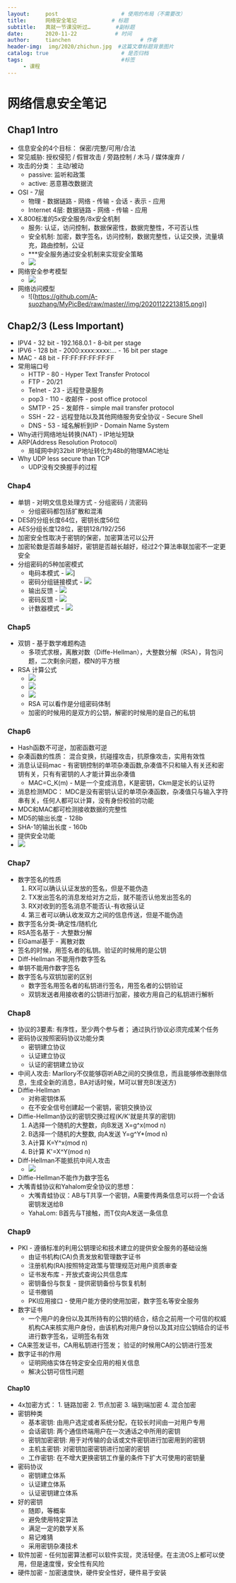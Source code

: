 ```yaml
---
layout:     post                    # 使用的布局（不需要改）
title:      网络安全笔记           # 标题 
subtitle:   真就一节课没听过…        #副标题
date:       2020-11-22            # 时间
author:     tianchen                      # 作者
header-img:  img/2020/zhichun.jpg  #这篇文章标题背景图片  
catalog: true                       # 是否归档
tags:                               #标签
     - 课程
---
```


# 网络信息安全笔记

## Chap1 Intro

* 信息安全的4个目标： 保密/完整/可用/合法
* 常见威胁: 授权侵犯 / 假冒攻击 / 旁路控制 / 木马  / 媒体废弃 /
* 攻击的分类： 主动/被动
	* passive: 监听和政策
	* active: 恶意篡改数据流
* OSI - 7层
	* 物理 - 数据链路 - 网络 - 传输 - 会话 - 表示 - 应用
	* Internet 4层: 数据链路 - 网络 - 传输 - 应用
* X.800标准的5x安全服务/8x安全机制
	* 服务: 认证，访问控制，数据保密性，数据完整性，不可否认性
	* 安全机制: 加密，数字签名，访问控制，数据完整性，认证交换，流量填充，路由控制，公证
	* ***安全服务通过安全机制来实现安全策略
	* ![](https://github.com/A-suozhang/MyPicBed/raw/master//img/20201122213638.png)
* 网络安全参考模型
	* ![](https://github.com/A-suozhang/MyPicBed/raw/master//img/20201122213740.png)
* 网络访问模型
	* ![(https://github.com/A-suozhang/MyPicBed/raw/master//img/20201122213815.png)]

## Chap2/3 (Less Important)

* IPV4 - 32 bit - 192.168.0.1 - 8-bit per stage
* IPV6 - 128 bit - 2000:xxxx:xxxx:...  - 16 bit per stage
* MAC - 48 bit - FF:FF:FF:FF:FF:FF
* 常用端口号
	* HTTP - 80 - Hyper Text Transfer Protocol
	* FTP - 20/21
	* Telnet - 23 - 远程登录服务
	* pop3 - 110 - 收邮件 - post office protocol
	* SMTP - 25 - 发邮件 - simple mail transfer protocol
	* SSH - 22 - 远程登陆以及其他网络服务安全协议  - Secure Shell
	* DNS - 53 - 域名解析到IP - Domain Name System
* Why进行网络地址转换(NAT) - IP地址短缺
* ARP(Address Resolution Protocol)
	* 局域网中的32bit IP地址转化为48b的物理MAC地址
* Why UDP less secure than TCP
	* UDP没有交换握手的过程

### Chap4

* 单钥 - 对明文信息处理方式 - 分组密码 / 流密码
	* 分组密码都包括扩散和混淆
* DES的分组长度64位，密钥长度56位
* AES分组长度128位，密钥128/192/256 
* 加密安全性取决于密钥的保密，加密算法可以公开
* 加密轮数是否越多越好，密钥是否越长越好，经过2个算法串联加密不一定更安全
* 分组密码的5种加密模式
	* 电码本模式 - ![](https://github.com/A-suozhang/MyPicBed/raw/master//img/20201122215335.png)] 
	* 密码分组链接模式 - ![](https://github.com/A-suozhang/MyPicBed/raw/master//img/20201122215447.png)
	* 输出反馈 - ![](https://github.com/A-suozhang/MyPicBed/raw/master//img/20201122215551.png) 
	* 密码反馈 - ![](https://github.com/A-suozhang/MyPicBed/raw/master//img/20201122215635.png)
	* 计数器模式 - ![](https://github.com/A-suozhang/MyPicBed/raw/master//img/20201122215719.png)

### Chap5 

* 双钥 - 基于数学难题构造
	* 多项式求根，离散对数（Diffe-Hellman），大整数分解（RSA），背包问题，二次剩余问题，模N的平方根
* RSA 计算公式
	* ![](https://github.com/A-suozhang/MyPicBed/raw/master//img/20201122220156.png)
	* ![](https://github.com/A-suozhang/MyPicBed/raw/master//img/20201122221923.png)
	* ![](https://github.com/A-suozhang/MyPicBed/raw/master//img/20201122222444.png)
	* RSA 可以看作是分组密码体制
	* 加密的时候用的是双方的公钥，解密的时候用的是自己的私钥

### Chap6

* Hash函数不可逆，加密函数可逆
* 杂凑函数的性质： 混合变换，抗碰撞攻击，抗原像攻击，实用有效性
* 消息认证码mac - 有密钥控制的单项杂凑函数,杂凑值不只和输入有关还和密钥有关，只有有密钥的人才能计算出杂凑值
	* MAC=C_K(m) - M是一个变成消息，K是密钥，Ckm是定长的认证符
* 消息检测MDC： MDC是没有密钥认证的单项杂凑函数，杂凑值只与输入字符串有关，任何人都可以计算，没有身份校验的功能
* MDC和MAC都可检测接收数据的完整性
* MD5的输出长度 - 128b
* SHA-1的输出长度 - 160b
* 提供安全功能 
* ![](https://github.com/A-suozhang/MyPicBed/raw/master//img/20201124082038.png)

### Chap7

* 数字签名的性质
	1. RX可以确认认证发放的签名，但是不能伪造
	2. TX发出签名的消息发给对方之后，就不能否认他发出签名的
	3. RX对收到的签名消息不能否认-有收报认证
	4. 第三者可以确认收发双方之间的信息传送，但是不能伪造
* 数字签名分类-确定性/随机化
* RSA签名基于 - 大整数分解
* ElGamal基于 - 离散对数
* 签名的时候，用签名者的私钥。验证的时候用的是公钥
* Diff-Hellman	不能用作数字签名
* 单钥不能用作数字签名
* 数字签名与双钥加密的区别
	* 数字签名用签名者的私钥进行签名，用签名者的公钥验证
	* 双钥发送者用接收者的公钥进行加密，接收方用自己的私钥进行解析

### Chap8
* 协议的3要素: 有序性，至少两个参与者； 通过执行协议必须完成某个任务
* 密码协议按照密码协议功能分类
	* 密钥建立协议
	* 认证建立协议
	* 认证的密钥建立协议
* 中间人攻击: Marllory不仅能够窃听AB之间的交换信息，而且能够修改删除信息，生成全新的消息，BA对话时候，M可以冒充B(发送方)
* Diffie-Hellman
	* 对称密钥体系
	* 在不安全信号创建起一个密钥，密钥交换协议
* Diffie-Hellman协议的密钥交换过程(K/K'就是共享的密钥)
	1. A选择一个随机的大整数，向B发送 X=g^x(mod n)
	2. B选择一个随机的大整数, 向A发送 Y=g^Y*(mod n)
	3. A计算 K=Y^x(mod n)
	4. B计算 K'=X^Y(mod n)
* Diff-Hellman不能抵抗中间人攻击
	* ![](https://github.com/A-suozhang/MyPicBed/raw/master//img/20201124082935.png)
* Diffie-Hellman不能作为数字签名
* 大嘴青蛙协议和Yahalom安全协议的思想：
	* 大嘴青蛙协议：AB与T共享一个密钥，A需要传两条信息可以将一个会话密钥发送给B
	* YahaLom: B首先与T接触，而T仅向A发送一条信息

### Chap9

* PKI - 遵循标准的利用公钥理论和技术建立的提供安全服务的基础设施
	* 由证书机构(CA)负责发放和管理数字证书
	* 注册机构(RA)按照特定政策与管理规范对用户资质审查
	* 证书发布库 - 开放式查询公共信息库
	* 密钥备份与恢复 - 提供密钥备份与恢复机制
	* 证书撤销  
	* PKI应用接口 - 使用户能方便的使用加密，数字签名等安全服务
* 数字证书
	* 一个用户的身份以及其所持有的公钥的结合，结合之前用一个可信的权威机构CA来核实用户身份，由该机构对用户身份以及其对应公钥结合的证书进行数字签名，证明签名有效
* CA来签发证书，CA用私钥进行签发； 验证的时候用CA的公钥进行签发
* 数字证书的作用
	* 证明网络实体在特定安全应用的相关信息
	* 解决公钥可信性问题

#### Chap10

* 4x加密方式： 1. 链路加密 2. 节点加密 3. 端到端加密 4. 混合加密
* 密钥种类
	* 基本密钥: 由用户选定或者系统分配，在较长时间由一对用户专用
	* 会话密钥: 两个通信终端用户在一次通话之中所用的密钥
	* 密钥加密密钥: 用于对传输的会话或文件密钥进行加密用到的密钥
	* 主机主密钥: 对密钥加密密钥进行加密的密钥
	* 工作密钥: 在不增大更换密钥工作量的条件下扩大可使用的密钥量
* 密码协议
	* 密钥建立体系
	* 认证建立体系
	* 认证密钥建立体系
* 好的密钥
	* 随即，等概率
	* 避免使用特定算法
	* 满足一定的数学关系
	* 易记难猜
	* 采用密钥杂凑技术
* 软件加密 - 任何加密算法都可以软件实现，灵活轻便。在主流OS上都可以使用，但是速度慢，安全性有风险
* 硬件加密 - 加密速度快，硬件安全性好，硬件易于安装
	

